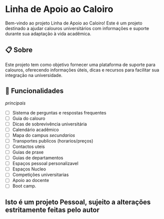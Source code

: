 # Linha de Apoio ao Caloiro

Bem-vindo ao projeto Linha de Apoio ao Caloiro! Este é um projeto destinado a ajudar calouros universitários com informações e suporte durante sua adaptação à vida acadêmica.

## 📋 Sobre

Este projeto tem como objetivo fornecer uma plataforma de suporte para calouros, oferecendo informações úteis, dicas e recursos para facilitar sua integração na universidade.

## 🚀 Funcionalidades

*principais*
- [ ] Sistema de perguntas e respostas frequentes
- [ ] Guia do calouro
- [ ] Dicas de sobrevivência universitária
- [ ] Calendário acadêmico
- [ ] Mapa do campus
*secundarios*
- [ ] Transportes publicos (horarios/preços)
- [ ] Contactos uteis
- [ ] Guias de praxe
- [ ] Guias de departamentos
- [ ] Espaços pessoal personalizavel
- [ ] Espaços Nucleo
- [ ] Competições universitarias
- [ ] Apoio ao docente
- [ ] Boot camp.

## Isto é um projeto Pessoal, sujeito a alterações estritamente feitas pelo autor
